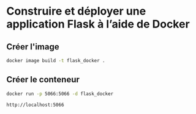 # Construire et déployer une application Flask à l’aide de Docker

## Créer l'image
```sh
docker image build -t flask_docker .
```

## Créer le conteneur
```sh
docker run -p 5066:5066 -d flask_docker
```

```sh
http://localhost:5066
```
